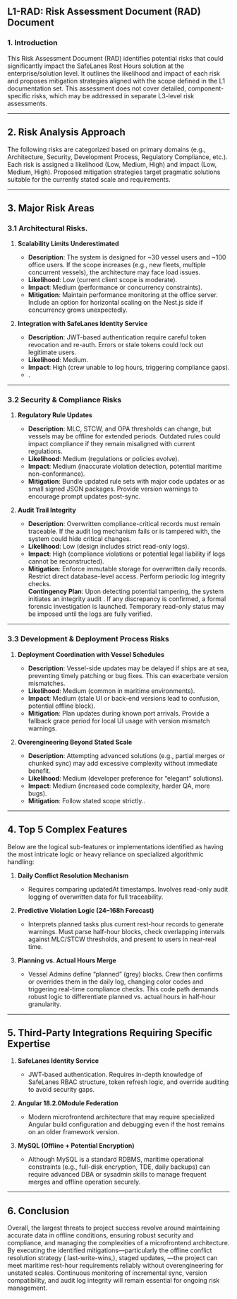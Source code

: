## L1-RAD: Risk Assessment Document (RAD)  Document

### 1\. Introduction

This Risk Assessment Document (RAD) identifies potential risks that could significantly impact the SafeLanes Rest Hours solution at the enterprise/solution level. It outlines the likelihood and impact of each risk and proposes mitigation strategies aligned with the scope defined in the L1 documentation set. This assessment does not cover detailed, component-specific risks, which may be addressed in separate L3-level risk assessments.

---

## 2\. Risk Analysis Approach

The following risks are categorized based on primary domains (e.g., Architecture, Security, Development Process, Regulatory Compliance, etc.). Each risk is assigned a likelihood (Low, Medium, High) and impact (Low, Medium, High). Proposed mitigation strategies target pragmatic solutions suitable for the currently stated scale and requirements.

---

## 3\. Major Risk Areas

### 3.1 Architectural Risks.

1. **Scalability Limits Underestimated**  
     
   - **Description**: The system is designed for \~30 vessel users and \~100 office users. If the scope increases (e.g., new fleets, multiple concurrent vessels), the architecture may face load issues.  
   - **Likelihood**: Low (current client scope is moderate).  
   - **Impact**: Medium (performance or concurrency constraints).  
   - **Mitigation**: Maintain performance monitoring at the office server. Include an option for horizontal scaling on the Nest.js side if concurrency grows unexpectedly.

   

2. **Integration with SafeLanes Identity Service**  
     
   - **Description**: JWT-based authentication require careful token revocation and re-auth. Errors or stale tokens could lock out legitimate users.  
   - **Likelihood**: Medium.  
   - **Impact**: High (crew unable to log hours, triggering compliance gaps).  
   - .

   

---

### 3.2 Security & Compliance Risks

1. **Regulatory Rule Updates**  
     
   - **Description**: MLC, STCW, and OPA thresholds can change, but vessels may be offline for extended periods. Outdated rules could impact compliance if they remain misaligned with current regulations.  
   - **Likelihood**: Medium (regulations or policies evolve).  
   - **Impact**: Medium (inaccurate violation detection, potential maritime non-conformance).  
   - **Mitigation**: Bundle updated rule sets with major code updates or as small signed JSON packages. Provide version warnings to encourage prompt updates post-sync.

   

2. **Audit Trail Integrity**  
     
   - **Description**: Overwritten compliance-critical records must remain traceable. If the audit log mechanism fails or is tampered with, the system could hide critical changes.  
   - **Likelihood**: Low (design includes strict read-only logs).  
   - **Impact**: High (compliance violations or potential legal liability if logs cannot be reconstructed).  
   - **Mitigation**: Enforce immutable storage for overwritten daily records. Restrict direct database-level access. Perform periodic log integrity checks.  
     **Contingency Plan**: Upon detecting potential tampering, the system initiates an integrity audit . If any discrepancy is confirmed, a formal forensic investigation is launched. Temporary read-only status may be imposed until the logs are fully verified.

---

### 3.3 Development & Deployment Process Risks

1. **Deployment Coordination with Vessel Schedules**  
     
   - **Description**: Vessel-side updates may be delayed if ships are at sea, preventing timely patching or bug fixes. This can exacerbate version mismatches.  
   - **Likelihood**: Medium (common in maritime environments).  
   - **Impact**: Medium (stale UI or back-end versions lead to confusion, potential offline block).  
   - **Mitigation**: Plan updates during known port arrivals. Provide a fallback grace period for local UI usage with version mismatch warnings.

   

2. **Overengineering Beyond Stated Scale**  
     
   - **Description**: Attempting advanced solutions (e.g., partial merges or chunked sync) may add excessive complexity without immediate benefit.  
   - **Likelihood**: Medium (developer preference for “elegant” solutions).  
   - **Impact**: Medium (increased code complexity, harder QA, more bugs).  
   - **Mitigation**: Follow stated scope strictly..

---

## 4\. Top 5 Complex Features

Below are the logical sub-features or implementations identified as having the most intricate logic or heavy reliance on specialized algorithmic handling:

1. **Daily Conflict Resolution Mechanism**  
     
   - Requires comparing updatedAt timestamps. Involves read-only audit logging of overwritten data for full traceability.

   

2. **Predictive Violation Logic (24–168h Forecast)**  
     
   - Interprets planned tasks plus current rest-hour records to generate warnings. Must parse half-hour blocks, check overlapping intervals against MLC/STCW thresholds, and present to users in near-real time.

   

3. **Planning vs. Actual Hours Merge**  
     
   - Vessel Admins define “planned” (grey) blocks. Crew then confirms or overrides them in the daily log, changing color codes and triggering real-time compliance checks. This code path demands robust logic to differentiate planned vs. actual hours in half-hour granularity.

---

## 5\. Third-Party Integrations Requiring Specific Expertise

1. **SafeLanes Identity Service**  
     
   - JWT-based authentication. Requires in-depth knowledge of SafeLanes RBAC structure, token refresh logic, and override auditing to avoid security gaps.

   

2. **Angular 18.2.0Module Federation**  
     
   - Modern microfrontend architecture that may require specialized Angular build configuration and debugging even if the host remains on an older framework version.

   

3. **MySQL (Offline \+ Potential Encryption)**  
     
   - Although MySQL is a standard RDBMS, maritime operational constraints (e.g., full-disk encryption, TDE, daily backups) can require advanced DBA or sysadmin skills to manage frequent merges and offline operation securely.

---

## 6\. Conclusion

Overall, the largest threats to project success revolve around maintaining accurate data in offline conditions, ensuring robust security and compliance, and managing the complexities of a microfrontend architecture. By executing the identified mitigations—particularly the offline conflict resolution strategy ( last-write-wins,), staged updates, —the project can meet maritime rest-hour requirements reliably without overengineering for unstated scales. Continuous monitoring of incremental sync, version compatibility, and audit log integrity will remain essential for ongoing risk management.  
